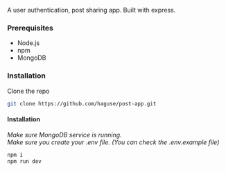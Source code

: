A user authentication, post sharing app. Built with express.
### Prerequisites

- Node.js
- npm
- MongoDB

### Installation

Clone the repo

```sh
git clone https://github.com/haguse/post-app.git
```

#### Installation

_Make sure MongoDB service is running._
<br>
_Make sure you create your .env file. (You can check the .env.example file)_

```sh
npm i
npm run dev
```
